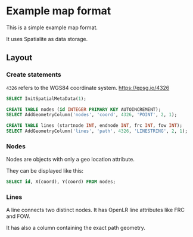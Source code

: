 # Example map format
This is a simple example map format.

It uses Spatialite as data storage.

## Layout

### Create statements
`4326` refers to the WGS84 coordinate system. https://epsg.io/4326
```sql
SELECT InitSpatialMetaData(1);

CREATE TABLE nodes (id INTEGER PRIMARY KEY AUTOINCREMENT);
SELECT AddGeometryColumn('nodes', 'coord', 4326, 'POINT', 2, 1);

CREATE TABLE lines (startnode INT, endnode INT, frc INT, fow INT);
SELECT AddGeometryColumn('lines', 'path', 4326, 'LINESTRING', 2, 1);
```
### Nodes
Nodes are objects with only a geo location attribute.

They can be displayed like this:
```sql
SELECT id, X(coord), Y(coord) FROM nodes;
```
### Lines
A line connects two distinct nodes.
It has OpenLR line attributes like FRC and FOW.

It has also a column containing the exact path geometry.
